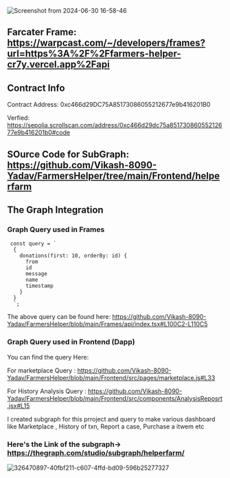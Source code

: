 ![Screenshot from 2024-06-30 16-58-46](https://github.com/Vikash-8090-Yadav/FarmersHelper/assets/85225156/8b3065a0-cd78-43a4-895a-33d20a4b8b54)






## Farcater Frame:  https://warpcast.com/~/developers/frames?url=https%3A%2F%2Ffarmers-helper-cr7y.vercel.app%2Fapi




## Contract Info 

Contract Address: 0xc466d29DC75A85173086055212677e9b416201B0

Verfied: https://sepolia.scrollscan.com/address/0xc466d29dc75a85173086055212677e9b416201b0#code

## SOurce Code for SubGraph: https://github.com/Vikash-8090-Yadav/FarmersHelper/tree/main/Frontend/helperfarm

## The Graph Integration


### Graph Query used in Frames 

```
 const query = `
  {
    donations(first: 10, orderBy: id) {
      from
      id
      message
      name
      timestamp
    }
  }
  `;
```

The above query can be found here: https://github.com/Vikash-8090-Yadav/FarmersHelper/blob/main/Frames/api/index.tsx#L100C2-L110C5


### Graph Query used in Frontend (Dapp)

You can  find the query  Here: 

For marketplace Query : https://github.com/Vikash-8090-Yadav/FarmersHelper/blob/main/Frontend/src/pages/marketplace.js#L33

For  History Analysis Query : https://github.com/Vikash-8090-Yadav/FarmersHelper/blob/main/Frontend/src/components/AnalysisReposrt.jsx#L15




I created subgraph for this prroject and query  to make various dashboard like Marketplace , History of txn, Report a case, Purchase a  itwem etc

### Here's the Link of the subgraph-> https://thegraph.com/studio/subgraph/helperfarm/

![326470897-40fbf211-c607-4ffd-bd09-596b25277327](https://github.com/Vikash-8090-Yadav/FarmersHelper/assets/85225156/3b017506-74b9-4cd6-a3a3-c883e450286d)


